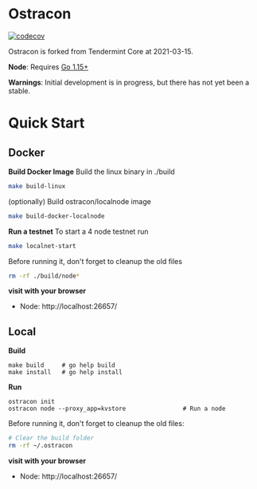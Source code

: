 # Ostracon

[![codecov](https://codecov.io/gh/line/ostracon/branch/main/graph/badge.svg?token=JFFuUevpzJ)](https://codecov.io/gh/line/ostracon)

Ostracon is forked from Tendermint Core at 2021-03-15.

**Node**: Requires [Go 1.15+](https://golang.org/dl/)

**Warnings**: Initial development is in progress, but there has not yet been a stable.

# Quick Start
## Docker
**Build Docker Image**
Build the linux binary in ./build
 ```sh
 make build-linux
 ```
(optionally) Build ostracon/localnode image
 ```sh
 make build-docker-localnode
 ```

**Run a testnet**
To start a 4 node testnet run
 ```sh
 make localnet-start
 ```

Before running it, don't forget to cleanup the old files
 ```sh
 rm -rf ./build/node*
 ```

**visit with your browser**
* Node: http://localhost:26657/

## Local
**Build**
 ```
 make build     # go help build
 make install   # go help install
 ```

**Run**
 ```
 ostracon init
 ostracon node --proxy_app=kvstore                # Run a node
 ```

Before running it, don't forget to cleanup the old files:
 ```sh
 # Clear the build folder
 rm -rf ~/.ostracon
 ```

**visit with your browser**
* Node: http://localhost:26657/
